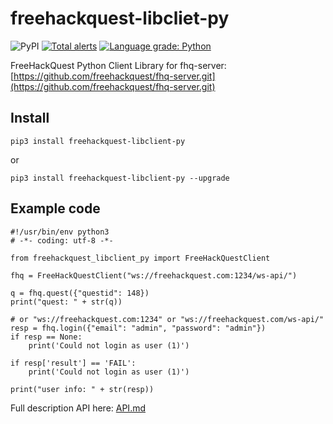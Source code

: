 # freehackquest-libcliet-py

![PyPI](https://img.shields.io/pypi/v/freehackquest-libclient-py) [![Total alerts](https://img.shields.io/lgtm/alerts/g/freehackquest/freehackquest-libclient-py.svg?logo=lgtm&logoWidth=18)](https://lgtm.com/projects/g/freehackquest/freehackquest-libclient-py/alerts/) [![Language grade: Python](https://img.shields.io/lgtm/grade/python/g/freehackquest/freehackquest-libclient-py.svg?logo=lgtm&logoWidth=18)](https://lgtm.com/projects/g/freehackquest/freehackquest-libclient-py/context:python)


FreeHackQuest Python Client Library for fhq-server: [https://github.com/freehackquest/fhq-server.git](https://github.com/freehackquest/fhq-server.git)

## Install

```
pip3 install freehackquest-libclient-py
```

or

```
pip3 install freehackquest-libclient-py --upgrade
```

## Example code

```
#!/usr/bin/env python3
# -*- coding: utf-8 -*-

from freehackquest_libclient_py import FreeHackQuestClient

fhq = FreeHackQuestClient("ws://freehackquest.com:1234/ws-api/")

q = fhq.quest({"questid": 148})
print("quest: " + str(q))

# or "ws://freehackquest.com:1234" or "ws://freehackquest.com/ws-api/"
resp = fhq.login({"email": "admin", "password": "admin"})
if resp == None:
    print('Could not login as user (1)')

if resp['result'] == 'FAIL':
    print('Could not login as user (1)')

print("user info: " + str(resp))
```

Full description API here: [API.md](./API.md)
